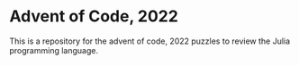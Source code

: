 # Advent of Code, 2022

This is a repository for the advent of code, 2022 puzzles to review the Julia programming language.

